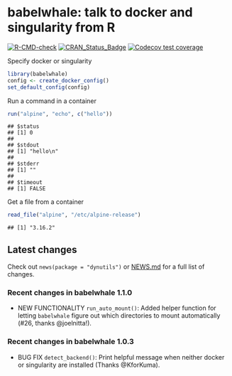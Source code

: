 
# babelwhale: talk to docker and singularity from R

<!-- badges: start -->

[![R-CMD-check](https://github.com/dynverse/babelwhale/workflows/R-CMD-check/badge.svg)](https://github.com/dynverse/babelwhale/actions)
[![CRAN_Status_Badge](https://www.r-pkg.org/badges/version/babelwhale)](https://cran.r-project.org/package=babelwhale)
[![Codecov test
coverage](https://codecov.io/gh/dynverse/babelwhale/branch/master/graph/badge.svg)](https://codecov.io/gh/dynverse/babelwhale?branch=master)
<!-- badges: end -->

Specify docker or singularity

``` r
library(babelwhale)
config <- create_docker_config()
set_default_config(config)
```

Run a command in a container

``` r
run("alpine", "echo", c("hello"))
```

    ## $status
    ## [1] 0
    ## 
    ## $stdout
    ## [1] "hello\n"
    ## 
    ## $stderr
    ## [1] ""
    ## 
    ## $timeout
    ## [1] FALSE

Get a file from a container

``` r
read_file("alpine", "/etc/alpine-release")
```

    ## [1] "3.16.2"

## Latest changes

Check out `news(package = "dynutils")` or [NEWS.md](NEWS.md) for a full
list of changes.

<!-- This section gets automatically generated from NEWS.md -->

### Recent changes in babelwhale 1.1.0

-   NEW FUNCTIONALITY `run_auto_mount()`: Added helper function for
    letting `babelwhale` figure out which directories to mount
    automatically (#26, thanks @joelnitta!).

### Recent changes in babelwhale 1.0.3

-   BUG FIX `detect_backend()`: Print helpful message when neither
    docker or singularity are installed (Thanks @KforKuma).
